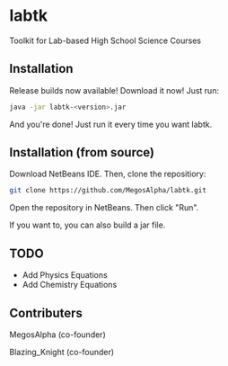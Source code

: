 # labtk
Toolkit for Lab-based High School Science Courses

## Installation
Release builds now available! Download it now!
Just run:
```bash
java -jar labtk-<version>.jar
```
And you're done! Just run it every time you want labtk.

## Installation (from source)
Download NetBeans IDE. Then, clone the repositiory:
```bash
git clone https://github.com/MegosAlpha/labtk.git
```
Open the repository in NetBeans. Then click "Run".

If you want to, you can also build a jar file.
## TODO
- Add Physics Equations
- Add Chemistry Equations

## Contributers
MegosAlpha (co-founder)

Blazing_Knight (co-founder)
